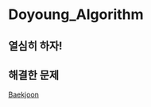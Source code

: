 # Doyoung_Algorithm
## 열심히 하자!

## 해결한 문제
[Baekjoon](https://www.acmicpc.net/problemset?user=dyim0403&user_solved=1)
